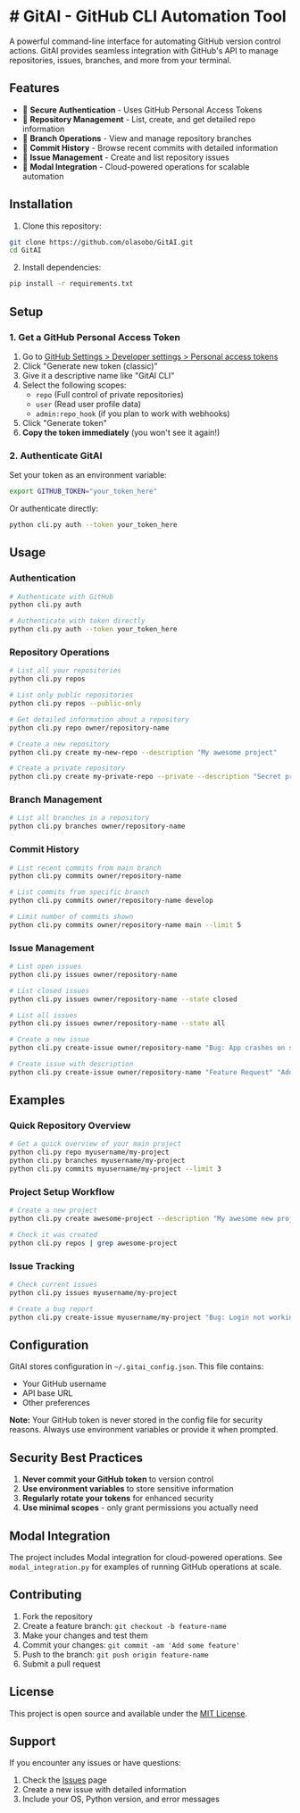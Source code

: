 # # GitAI - GitHub CLI Automation Tool

A powerful command-line interface for automating GitHub version control actions. GitAI provides seamless integration with GitHub's API to manage repositories, issues, branches, and more from your terminal.

## Features

- 🔐 **Secure Authentication** - Uses GitHub Personal Access Tokens
- 📁 **Repository Management** - List, create, and get detailed repo information
- 🌿 **Branch Operations** - View and manage repository branches
- 📝 **Commit History** - Browse recent commits with detailed information
- 🐛 **Issue Management** - Create and list repository issues
- 🚀 **Modal Integration** - Cloud-powered operations for scalable automation

## Installation

1. Clone this repository:
```bash
git clone https://github.com/olasobo/GitAI.git
cd GitAI
```

2. Install dependencies:
```bash
pip install -r requirements.txt
```

## Setup

### 1. Get a GitHub Personal Access Token

1. Go to [GitHub Settings > Developer settings > Personal access tokens](https://github.com/settings/tokens)
2. Click "Generate new token (classic)"
3. Give it a descriptive name like "GitAI CLI"
4. Select the following scopes:
   - `repo` (Full control of private repositories)
   - `user` (Read user profile data)
   - `admin:repo_hook` (if you plan to work with webhooks)
5. Click "Generate token"
6. **Copy the token immediately** (you won't see it again!)

### 2. Authenticate GitAI

Set your token as an environment variable:
```bash
export GITHUB_TOKEN="your_token_here"
```

Or authenticate directly:
```bash
python cli.py auth --token your_token_here
```

## Usage

### Authentication
```bash
# Authenticate with GitHub
python cli.py auth

# Authenticate with token directly
python cli.py auth --token your_token_here
```

### Repository Operations
```bash
# List all your repositories
python cli.py repos

# List only public repositories
python cli.py repos --public-only

# Get detailed information about a repository
python cli.py repo owner/repository-name

# Create a new repository
python cli.py create my-new-repo --description "My awesome project"

# Create a private repository
python cli.py create my-private-repo --private --description "Secret project"
```

### Branch Management
```bash
# List all branches in a repository
python cli.py branches owner/repository-name
```

### Commit History
```bash
# List recent commits from main branch
python cli.py commits owner/repository-name

# List commits from specific branch
python cli.py commits owner/repository-name develop

# Limit number of commits shown
python cli.py commits owner/repository-name main --limit 5
```

### Issue Management
```bash
# List open issues
python cli.py issues owner/repository-name

# List closed issues
python cli.py issues owner/repository-name --state closed

# List all issues
python cli.py issues owner/repository-name --state all

# Create a new issue
python cli.py create-issue owner/repository-name "Bug: App crashes on startup"

# Create issue with description
python cli.py create-issue owner/repository-name "Feature Request" "Add dark mode support"
```

## Examples

### Quick Repository Overview
```bash
# Get a quick overview of your main project
python cli.py repo myusername/my-project
python cli.py branches myusername/my-project
python cli.py commits myusername/my-project --limit 3
```

### Project Setup Workflow
```bash
# Create a new project
python cli.py create awesome-project --description "My awesome new project"

# Check it was created
python cli.py repos | grep awesome-project
```

### Issue Tracking
```bash
# Check current issues
python cli.py issues myusername/my-project

# Create a bug report
python cli.py create-issue myusername/my-project "Bug: Login not working" "Users cannot log in with valid credentials"
```

## Configuration

GitAI stores configuration in `~/.gitai_config.json`. This file contains:
- Your GitHub username
- API base URL
- Other preferences

**Note:** Your GitHub token is never stored in the config file for security reasons. Always use environment variables or provide it when prompted.

## Security Best Practices

1. **Never commit your GitHub token** to version control
2. **Use environment variables** to store sensitive information
3. **Regularly rotate your tokens** for enhanced security
4. **Use minimal scopes** - only grant permissions you actually need

## Modal Integration

The project includes Modal integration for cloud-powered operations. See `modal_integration.py` for examples of running GitHub operations at scale.

## Contributing

1. Fork the repository
2. Create a feature branch: `git checkout -b feature-name`
3. Make your changes and test them
4. Commit your changes: `git commit -am 'Add some feature'`
5. Push to the branch: `git push origin feature-name`
6. Submit a pull request

## License

This project is open source and available under the [MIT License](LICENSE).

## Support

If you encounter any issues or have questions:
1. Check the [Issues](https://github.com/olasobo/GitAI/issues) page
2. Create a new issue with detailed information
3. Include your OS, Python version, and error messages
